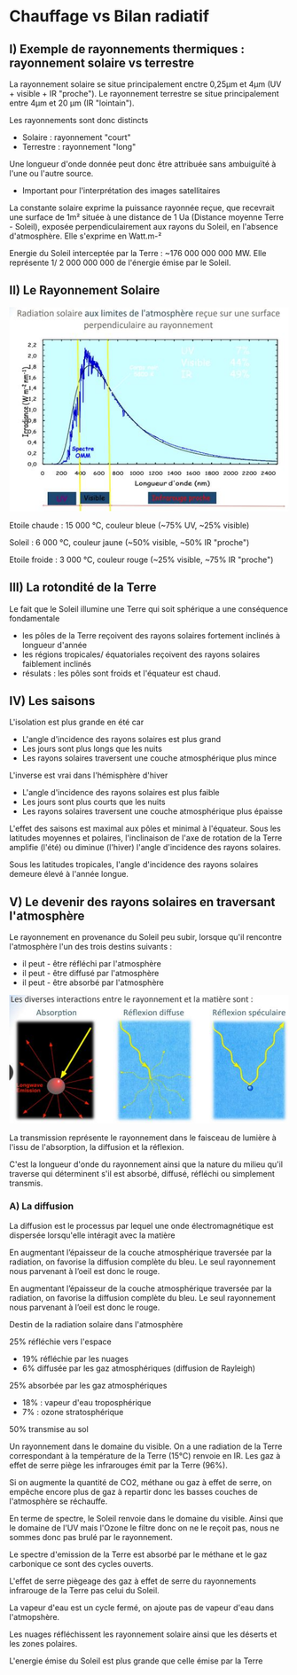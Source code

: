 # Chauffage vs Bilan radiatif

## I) Exemple de rayonnements thermiques : rayonnement solaire vs terrestre

La rayonnement solaire se situe principalement enctre 0,25µm et 4µm (UV + visible + IR "proche"). Le rayonnement terrestre se situe principalement entre 4µm et 20 µm (IR "lointain").

Les rayonnements sont donc distincts

* Solaire : rayonnement "court"
* Terrestre : rayonnement "long"

Une longueur d'onde donnée peut donc être attribuée sans ambuiguïté à l'une ou l'autre source.

* Important pour l'interprétation des images satellitaires

La constante solaire exprime la puissance rayonnée reçue, que recevrait une surface de 1m² située à une distance de 1 Ua (Distance moyenne Terre - Soleil), exposée perpendiculairement aux rayons du Soleil, en l'absence d'atmosphère. Elle s'exprime en Watt.m-²

Energie du Soleil interceptée par la Terre : ~176 000 000 000 MW. Elle représente 1/ 2 000 000 000 de l'énergie émise par le Soleil.

## II) Le Rayonnement Solaire

![Spectre d'émission du Soleil](Images/spectre.JPG)

Etoile chaude : 15 000 °C, couleur bleue (~75% UV, ~25% visible)

Soleil : 6 000 °C, couleur jaune (~50% visible, ~50% IR "proche")

Etoile froide : 3 000 °C, couleur rouge (~25% visible, ~75% IR "proche")

## III) La rotondité de la Terre

Le fait que le Soleil illumine une Terre qui soit sphérique a une conséquence fondamentale

* les pôles de la Terre reçoivent des rayons solaires fortement inclinés à longueur d'année
* les régions tropicales/ équatoriales reçoivent des rayons solaires faiblement inclinés
* résulats : les pôles sont froids et l'équateur est chaud.

## IV) Les saisons

L'isolation est plus grande en été car

* L'angle d'incidence des rayons solaires est plus grand
* Les jours sont plus longs que les nuits
* Les rayons solaires traversent une couche atmosphérique plus mince

L'inverse est vrai dans l'hémisphère d'hiver

* L'angle d'incidence des rayons solaires est plus faible
* Les jours sont plus courts que les nuits
* Les rayons solaires traversent une couche atmosphérique plus épaisse

L'effet des saisons est maximal aux pôles et minimal à l'équateur. Sous les latitudes moyennes et polaires, l'inclinaison de l'axe de rotation de la Terre amplifie (l'été) ou diminue (l'hiver) l'angle d'incidence des rayons solaires.

Sous les latitudes tropicales, l'angle d'incidence des rayons solaires demeure élevé à l'année longue.

## V) Le devenir des rayons solaires en traversant l'atmosphère

Le rayonnement en provenance du Soleil peu subir, lorsque qu'il rencontre l'atmosphère l'un des trois destins suivants :

* il peut - être réfléchi par l'atmosphère
* il peut - être diffusé par l'atmosphère
* il peut - être absorbé par l'atmosphère

![Le devenir des rayonnements solaire](Images/rs.JPG)

La transmission représente le rayonnement dans le faisceau de lumière à l'issu de l'absorption, la diffusion et la réflexion.

C'est la longueur d'onde du rayonnement ainsi que la nature du milieu qu'il traverse qui déterminent s'il est absorbé, diffusé, réfléchi ou simplement transmis.

### A) La diffusion

La diffusion est le processus par lequel une onde électromagnétique est dispersée lorsqu'elle intéragit avec la matière

En augmentant l’épaisseur de la couche atmosphérique traversée par la radiation, on favorise la diffusion complète du bleu. Le seul rayonnement nous parvenant à l’oeil est donc le rouge.

En augmentant l’épaisseur de la couche atmosphérique traversée par la radiation, on favorise la diffusion complète du bleu. Le seul rayonnement nous parvenant à l’oeil est donc le rouge.

Destin de la radiation solaire dans l'atmosphère

25% réfléchie vers l'espace

* 19% réfléchie par les nuages
* 6% diffusée par les gaz atmosphériques (diffusion de Rayleigh)

25% absorbée par les gaz atmosphériques

* 18% : vapeur d'eau troposphérique
* 7%  : ozone stratosphérique

50% transmise au sol

Un rayonnement dans le domaine du visible. On a une radiation de la Terre correspondant à la température de la Terre (15°C) renvoie en IR. Les gaz à effet de serre piège les infrarouges émit par la Terre (96%). 

Si on augmente la quantité de CO2, méthane ou gaz à effet de serre, on empêche encore plus de gaz à repartir donc les basses couches de l'atmosphère se réchauffe.

En terme de spectre, le Soleil renvoie dans le domaine du visible. Ainsi que le domaine de l'UV mais l'Ozone le filtre donc on ne le reçoit pas, nous ne sommes donc pas brulé par le rayonnement.

Le spectre d'emission de la Terre est absorbé par le méthane et le gaz carbonique ce sont des cycles ouverts.

L'effet de serre piègeage des gaz à effet de serre du rayonnements infrarouge de la Terre pas celui du Soleil. 

La vapeur d'eau est un cycle fermé, on ajoute pas de vapeur d'eau dans l'atmopshère.

Les nuages réfléchissent les rayonnement solaire ainsi que les déserts et les zones polaires.

L'energie émise du Soleil est plus grande que celle émise par la Terre